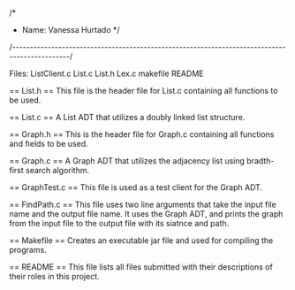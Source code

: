 /*
 *  Name: Vanessa Hurtado
 */

/----------------------------------------------------------------------------------------------/

Files: ListClient.c List.c List.h Lex.c makefile README

== List.h ==
This file is the header file for List.c containing all functions to be used.

== List.c ==
A List ADT that utilizes a doubly linked list structure.

== Graph.h ==
This is the header file for Graph.c containing all functions and fields to be used. 

== Graph.c ==
A Graph ADT that utilizes the adjacency list using bradth-first search algorithm.

== GraphTest.c  ==
This file is used as a test client for the Graph ADT.

== FindPath.c ==
This file uses two line arguments that take the input file name and the output file name.
It uses the Graph ADT, and prints the graph from the input file to the output file with its siatnce and path.

== Makefile == 
Creates an executable jar file and used for compiling the programs.

== README ==
This file lists all files submitted with their descriptions of their roles in this project.

